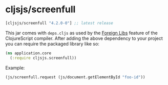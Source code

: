 # cljsjs/screenfull

[](dependency)
```clojure
[cljsjs/screenfull "4.2.0-0"] ;; latest release
```
[](/dependency)

This jar comes with `deps.cljs` as used by the [Foreign Libs][flibs] feature
of the ClojureScript compiler. After adding the above dependency to your project
you can require the packaged library like so:

```clojure
(ns application.core
  (:require cljsjs.screenfull))
```

Example:

```clojure
(js/screenfull.request (js/document.getElementById "foo-id"))
```

[flibs]: https://clojurescript.org/reference/packaging-foreign-deps

